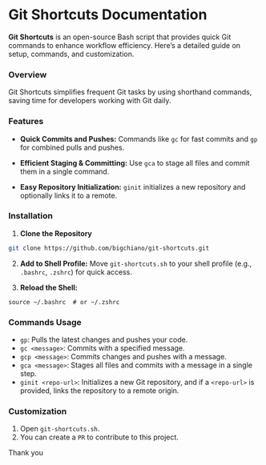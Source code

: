 # Git Shortcuts Documentation     
    
     
**Git Shortcuts** is an open-source Bash script that provides quick Git commands to enhance workflow efficiency. Here’s a detailed guide on setup, commands, and customization.    
     

### Overview
Git Shortcuts simplifies frequent Git tasks by using shorthand commands, saving time for developers working with Git daily.

### Features
- **Quick Commits and Pushes:** Commands like `gc` for fast commits and `gp` for combined pulls and pushes.    

- **Efficient Staging & Committing:** Use `gca` to stage all files and commit them in a single command.    
     
- **Easy Repository Initialization:** `ginit` initializes a new repository and optionally links it to a remote.    

     
### Installation
1. **Clone the Repository**

```bash
git clone https://github.com/bigchiano/git-shortcuts.git
```    

2. **Add to Shell Profile:** Move `git-shortcuts.sh` to your shell profile (e.g., `.bashrc`, `.zshrc`) for quick access.

3. **Reload the Shell:**

```
source ~/.bashrc  # or ~/.zshrc
```    

### Commands Usage    

- `gp`: Pulls the latest changes and pushes your code.
- `gc <message>`: Commits with a specified message.
- `gcp <message>`: Commits changes and pushes with a message.
- `gca <message>`: Stages all files and commits with a message in a single step.
- `ginit <repo-url>`: Initializes a new Git repository, and if a `<repo-url>` is provided, links the repository to a remote origin.    

### Customization
1. Open `git-shortcuts.sh`.    
2. You can create a `PR` to contribute to this project.

Thank you
